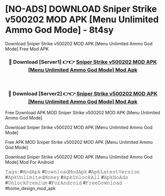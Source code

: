 # [NO-ADS] DOWNLOAD Sniper Strike v500202 MOD APK [Menu Unlimited Ammo God Mode] - 8t4sy
Download Sniper Strike v500202 MOD APK [Menu Unlimited Ammo God Mode] Free Mod APK

<div align="center">
<h3>🔴 Download [Server1] 👉👉 <a href="https://apk-comot.site?title=Sniper_Strike_v500202_MOD_APK_[Menu_Unlimited_Ammo_God_Mode]">Sniper Strike v500202 MOD APK [Menu Unlimited Ammo God Mode] Mod Apk</a></h3><br>

<h3>🔴 Download [Server2] 👉👉 <a href="https://apk-comot.site?title=Sniper_Strike_v500202_MOD_APK_[Menu_Unlimited_Ammo_God_Mode]">Sniper Strike v500202 MOD APK [Menu Unlimited Ammo God Mode] Mod Apk</a></h3>
</div>


Free Download APK MOD Sniper Strike v500202 MOD APK [Menu Unlimited Ammo God Mode]

Download Sniper Strike v500202 MOD APK [Menu Unlimited Ammo God Mode] 

Free APK MOD Sniper Strike v500202 MOD APK [Menu Unlimited Ammo God Mode] 

Download Sniper Strike v500202 MOD APK [Menu Unlimited Ammo God Mode] Mod For Android

𝚃𝚊𝚐𝚜: #𝙼𝚘𝚍𝙰𝚙𝚔 #𝙳𝚘𝚠𝚗𝚕𝚘𝚊𝚍𝙼𝚘𝚍𝙰𝚙𝚔 #𝙰𝚙𝚔𝙻𝚊𝚝𝚎𝚜𝚝𝚅𝚎𝚛𝚜𝚒𝚘𝚗 #𝙰𝚙𝚔𝚄𝚗𝚕𝚒𝚖𝚒𝚝𝚎𝚍𝙼𝚘𝚗𝚎𝚢 #𝙰𝚙𝚔𝚄𝚗𝚕𝚘𝚌𝚔𝙰𝚕𝚕 #𝙰𝚙𝚔𝙽𝚘𝙰𝚍𝚜 #𝚄𝚗𝚕𝚘𝚌𝚔𝙿𝚛𝚎𝚖𝚒𝚞𝚖 #𝙵𝚘𝚛𝙰𝚗𝚍𝚛𝚘𝚒𝚍 #𝙵𝚛𝚎𝚎𝙳𝚘𝚠𝚗𝚕𝚘𝚊𝚍 #home_design_mod_apk